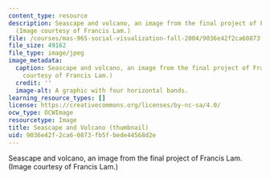 ```yaml
---
content_type: resource
description: Seascape and volcano, an image from the final project of Francis Lam.
  (Image courtesy of Francis Lam.)
file: /courses/mas-965-social-visualization-fall-2004/9036e42f2ca60873fb5fbede44568d2e_mas-965f04.jpg
file_size: 49162
file_type: image/jpeg
image_metadata:
  caption: Seascape and volcano, an image from the final project of Francis Lam. (Image
    courtesy of Francis Lam.)
  credit: ''
  image-alt: A graphic with four horizontal bands.
learning_resource_types: []
license: https://creativecommons.org/licenses/by-nc-sa/4.0/
ocw_type: OCWImage
resourcetype: Image
title: Seascape and Volcano (thumbnail)
uid: 9036e42f-2ca6-0873-fb5f-bede44568d2e
---
```

Seascape and volcano, an image from the final project of Francis Lam. (Image courtesy of Francis Lam.)
